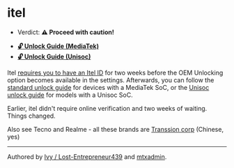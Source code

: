 # itel 

- Verdict: **⚠️ Proceed with caution!**

* [**🔓️ Unlock Guide (MediaTek)**](/misc/generic-unlock.md)
* [**🔓️ Unlock Guide (Unisoc)**][Unisoc Unlock]

Itel [requires you to have an Itel ID](https://en.wikipedia.org/wiki/Bootloader_unlocking) for two weeks before the OEM Unlocking option becomes available in the settings. Afterwards, you can follow the [standard unlock guide](/misc/generic-unlock.md) for devices with a MediaTek SoC, or the [Unisoc unlock guide][Unisoc Unlock] for models with a Unisoc SoC.

Earlier, itel didn't require online verification and two weeks of waiting. Things changed.

Also see Tecno and Realme - all these brands are [Transsion corp](https://en.wikipedia.org/wiki/Transsion) (Chinese, yes)

***
Authored by [Ivy / Lost-Entrepreneur439](https://github.com/Lost-Entrepreneur439) and [mtxadmin](https://github.com/mtxadmin).<br/>

[Unisoc Unlock]:https://www.hovatek.com/forum/thread-32287.html
